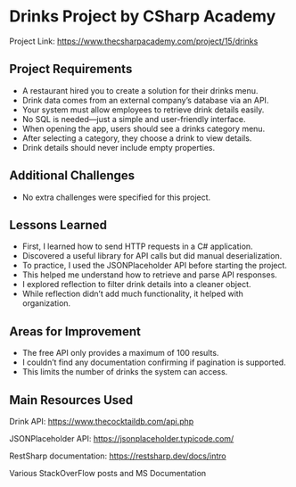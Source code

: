 # Drinks Project by CSharp Academy

Project Link: <https://www.thecsharpacademy.com/project/15/drinks>

## Project Requirements

- A restaurant hired you to create a solution for their drinks menu.
- Drink data comes from an external company’s database via an API.
- Your system must allow employees to retrieve drink details easily.
- No SQL is needed—just a simple and user-friendly interface.
- When opening the app, users should see a drinks category menu.
- After selecting a category, they choose a drink to view details.
- Drink details should never include empty properties.

## Additional Challenges

- No extra challenges were specified for this project.

## Lessons Learned

- First, I learned how to send HTTP requests in a C# application.
- Discovered a useful library for API calls but did manual deserialization.
- To practice, I used the JSONPlaceholder API before starting the project.
- This helped me understand how to retrieve and parse API responses.
- I explored reflection to filter drink details into a cleaner object.
- While reflection didn’t add much functionality, it helped with organization.

## Areas for Improvement

- The free API only provides a maximum of 100 results.
- I couldn’t find any documentation confirming if pagination is supported.
- This limits the number of drinks the system can access.

## Main Resources Used

Drink API: <https://www.thecocktaildb.com/api.php>

JSONPlaceholder API: <https://jsonplaceholder.typicode.com/>

RestSharp documentation: <https://restsharp.dev/docs/intro>

Various StackOverFlow posts and MS Documentation
